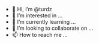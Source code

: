 - 👋 Hi, I’m @turdz
- 👀 I’m interested in ...
- 🌱 I’m currently learning ...
- 💞️ I’m looking to collaborate on ...
- 📫 How to reach me ...

<!---
turdz/turdz is a ✨ special ✨ repository because its `README.md` (this file) appears on your GitHub profile.
You can click the Preview link to take a look at your changes.
--->
